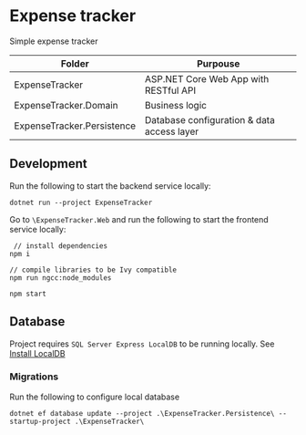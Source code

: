 # Expense tracker

Simple expense tracker

| Folder                       | Purpouse                                                                                                               |
|------------------------------|------------------------------------------------------------------------------------------------------------------------|
| ExpenseTracker               | ASP.NET Core Web App with RESTful API                                                                                  |
| ExpenseTracker.Domain        | Business logic                                                                                                         |
| ExpenseTracker.Persistence   | Database configuration & data access layer                                                                             |

## Development

Run the following to start the backend service locally:

`dotnet run --project ExpenseTracker`

Go to `\ExpenseTracker.Web` and run the following to start the frontend service locally:

```
 // install dependencies
npm i

// compile libraries to be Ivy compatible
npm run ngcc:node_modules

npm start
```

## Database

Project requires `SQL Server Express LocalDB` to be running locally. See [Install LocalDB](https://docs.microsoft.com/en-us/sql/database-engine/configure-windows/sql-server-express-localdb?view=sql-server-ver15#install-localdb)

### Migrations

Run the following to configure local database

`dotnet ef database update --project .\ExpenseTracker.Persistence\ --startup-project .\ExpenseTracker\`
